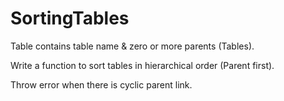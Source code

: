 # SortingTables
Table contains table name & zero or more parents (Tables).

Write a function to sort tables in hierarchical order (Parent first).

Throw error when there is cyclic parent link.
